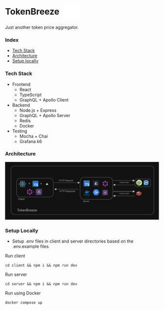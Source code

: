 <h1 style="display:flex; flex-direction:row; gap:1rem; align-items:center; justify-items:center;"> TokenBreeze <img src="./client/public/waves.svg"/></h1>
Just another token price aggregator.

### Index

- [Tech Stack](#tech-stack)
- [Architecture](#architecture)
- [Setup locally](#setup-locally)

### Tech Stack

- Frontend
  - React
  - TypeScript
  - GraphQL + Apollo Client
- Backend
  - Node.js + Express
  - GraphQL + Apollo Server
  - Redis
  - Docker
- Testing
  - Mocha + Chai
  - Grafana k6

### Architecture

![architecture](./client/public/tokenbreeze.PNG)

### Setup Locally

- Setup .env files in client and server directories based on the .env.example files

Run client

```
cd client && npm i && npm run dev
```

Run server

```
cd server && npm i && npm run dev
```

Run using Docker

```
docker compose up
```
